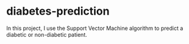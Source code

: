 # diabetes-prediction
In this project, I use the Support Vector Machine algorithm to predict a diabetic or non-diabetic patient. 
